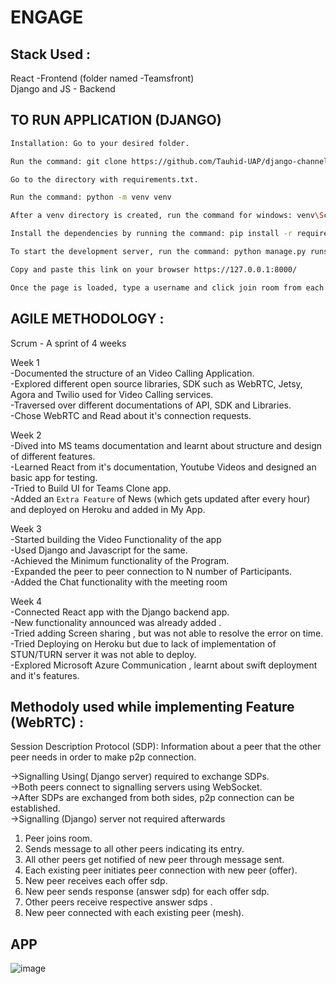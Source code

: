 # ENGAGE

## Stack Used :
React -Frontend (folder named -Teamsfront)\
Django and JS - Backend
 
## TO RUN APPLICATION (DJANGO)
```bash
Installation: Go to your desired folder.

Run the command: git clone https://github.com/Tauhid-UAP/django-channels-webrtc.git

Go to the directory with requirements.txt.

Run the command: python -m venv venv

After a venv directory is created, run the command for windows: venv\Scripts\activate.bat run the command for Unix or MacOS: source venv/bin/activate

Install the dependencies by running the command: pip install -r requirements.txt

To start the development server, run the command: python manage.py runserver

Copy and paste this link on your browser https://127.0.0.1:8000/

Once the page is loaded, type a username and click join room from each device. Be sure to use different usernames for now.
```


## AGILE METHODOLOGY :

Scrum - A sprint of 4 weeks

Week 1\
-Documented the structure of an Video Calling Application.\
-Explored different open source libraries, SDK such as WebRTC, Jetsy, Agora and Twilio used for Video Calling services.\
-Traversed over different documentations of API, SDK and Libraries.\
-Chose WebRTC and Read about it's connection requests.

Week 2\
-Dived into MS teams documentation and learnt about structure and design of different features.\
-Learned React from it's documentation, Youtube Videos and designed an basic app for testing.\
-Tried to Build UI for Teams Clone app.\
-Added an ``Extra Feature`` of News (which gets updated after every hour) and deployed on Heroku and added in My App.

Week 3\
-Started building the Video Functionality of the app\
-Used Django and Javascript for the same.\
-Achieved the Minimum functionality of the Program.\
-Expanded the peer to peer connection to N number of Participants.\
-Added the Chat functionality with the meeting room

Week 4\
-Connected React app with the Django backend app.\
-New functionality announced was already added .\
-Tried adding Screen sharing , but was not able to resolve the error on time.\
-Tried Deploying on Heroku but due to lack of implementation of STUN/TURN server it was not able to deploy.\
-Explored Microsoft Azure Communication , learnt about swift deployment and it's features.

## Methodoly used while implementing Feature (WebRTC) :

Session Description Protocol (SDP): Information about a peer that the other peer needs in order to make p2p connection.

->Signalling Using( Django server) required to exchange SDPs.\
->Both peers connect to signalling servers using WebSocket.\
->After SDPs are exchanged from both sides, p2p connection can be established.\
->Signalling (Django) server not required afterwards

1. Peer joins room.
2. Sends message to all other peers indicating its entry.
3. All other peers get notified of new peer through message sent.
4. Each existing peer initiates peer connection with new peer (offer).
5. New peer receives each offer sdp.
6. New peer sends response (answer sdp) for each offer sdp.
7. Other peers receive respective answer sdps .
8. New peer connected with each existing peer (mesh).

## APP
![image](https://user-images.githubusercontent.com/61489137/125207593-cefdf680-e2aa-11eb-8755-3759329c74f4.png)



